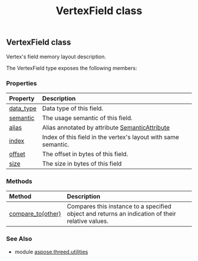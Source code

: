 ﻿---
title: VertexField class
second_title: Aspose.3D for Python via .NET API References
description: 
type: docs
weight: 240
url: /python-net/aspose.threed.utilities/vertexfield/
is_root: false
---

## VertexField class

Vertex's field memory layout description.



The VertexField type exposes the following members:

### Properties
| Property | Description |
| :- | :- |
| [data_type](/3d/python-net/aspose.threed.utilities/vertexfield/data_type) | Data type of this field. |
| [semantic](/3d/python-net/aspose.threed.utilities/vertexfield/semantic) | The usage semantic of this field. |
| [alias](/3d/python-net/aspose.threed.utilities/vertexfield/alias) | Alias annotated by attribute [SemanticAttribute](/3d/python-net/aspose.threed.utilities/semanticattribute) |
| [index](/3d/python-net/aspose.threed.utilities/vertexfield/index) | Index of this field in the vertex's layout with same semantic. |
| [offset](/3d/python-net/aspose.threed.utilities/vertexfield/offset) | The offset in bytes of this field. |
| [size](/3d/python-net/aspose.threed.utilities/vertexfield/size) | The size in bytes of this field |


### Methods
| Method | Description |
| :- | :- |
| [compare_to(other)](/3d/python-net/aspose.threed.utilities/vertexfield/compare_to/#VertexField) | Compares this instance to a specified object and returns an indication of their relative values. |


### See Also

* module [aspose.threed.utilities](../)

